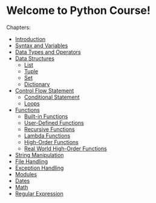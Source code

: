 # Welcome to Python Course!

Chapters:

-   [Introduction](chapters/Introduction)
-   [Syntax and Variables](chapters/Syntax-and-Variable)
-   [Data Types and Operators](chapters/Data-Types-Operators)
-   [Data Structures](chapters/Data-Structure)
    -   [List](chapters/Data-Structure/List)
    -   [Tuple](chapters/Data-Structure/Tuple)
    -   [Set](chapters/Data-Structure/Set)
    -   [Dictionary](chapters/Data-Structure/Dictionary)
-   [Control Flow Statement](chapters/Control-Flow-Statements)
    -   [Conditional
        Statement](chapters/Control-Flow-Statements/Conditional-Statements)
    -   [Loops](chapters/Control-Flow-Statements/Loops)
-   [Functions](chapters/Functions)
    -   [Built-in Functions](chapters/Functions/Built-in-Functions)
    -   [User-Defined
        Functions](chapters/Functions/User-defined-Functions)
    -   [Recursive Functions](chapters/Functions/Recursive-Functions)
    -   [Lambda Functions](chapters/Functions/Lambda-Function)
    -   [High-Order Functions](chapters/Functions/High-Order-Function)
    -   [Real World High-Order
        Functions](chapters/Functions/Real-World-HOF)
-   [String Manipulation](chapters/String_Manipulation)
-   [File Handling](chapters/File-Handling)
-   [Exception Handling](chapters/Exception-Handling)
-   [Modules](chapters/Modules)
-   [Dates](chapters/Dates)
-   [Math](chapters/Math)
-   [Regular Expression](chapters/Reg-Ex)
